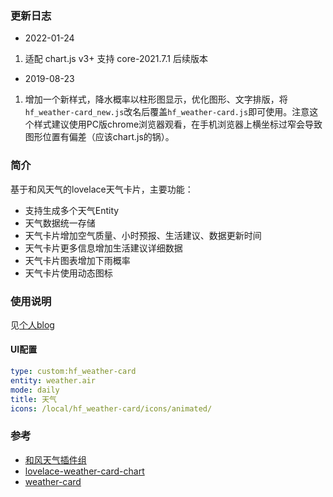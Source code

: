 ### 更新日志 ###
- 2022-01-24
1. 适配 chart.js v3+ 支持 core-2021.7.1 后续版本
- 2019-08-23
1. 增加一个新样式，降水概率以柱形图显示，优化图形、文字排版，将`hf_weather-card_new.js`改名后覆盖`hf_weather-card.js`即可使用。注意这个样式建议使用PC版chrome浏览器观看，在手机浏览器上横坐标过窄会导致图形位置有偏差（应该chart.js的锅）。

### 简介 ###
基于和风天气的lovelace天气卡片，主要功能：
- 支持生成多个天气Entity
- 天气数据统一存储
- 天气卡片增加空气质量、小时预报、生活建议、数据更新时间
- 天气卡片更多信息增加生活建议详细数据
- 天气卡片图表增加下雨概率
- 天气卡片使用动态图标

### 使用说明 ###
见[个人blog](https://ljr.im/articles/plugin-%C2%B7-change-lovelace-weather-card-based-on-windy/) 

#### UI配置
```yaml
type: custom:hf_weather-card
entity: weather.air
mode: daily
title: 天气
icons: /local/hf_weather-card/icons/animated/
```

### 参考 ###
- [和风天气插件组][1]
- [lovelace-weather-card-chart][2]
- [weather-card][3]

[1]: https://bbs.hassbian.com/thread-3971-1-1.html "和风天气插件组(天气预报+生活提示+小时预报+空气质量)"
[2]: https://github.com/sgttrs/lovelace-weather-card-chart "lovelace-weather-card-chart"
[3]: https://github.com/bramkragten/custom-ui/tree/master/weather-card "weather-card"

